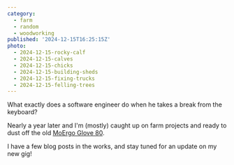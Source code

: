 ```yaml
---
category:
  - farm
  - random
  - woodworking
published: '2024-12-15T16:25:15Z'
photo:
  - 2024-12-15-rocky-calf
  - 2024-12-15-calves
  - 2024-12-15-chicks
  - 2024-12-15-building-sheds
  - 2024-12-15-fixing-trucks
  - 2024-12-15-felling-trees
---
```


What exactly does a software engineer do when he takes a break from the
keyboard?

Nearly a year later and I'm (mostly) caught up on farm projects and ready to
dust off the old
[MoErgo Glove 80](https://www.moergo.com/collections/glove80-keyboards).

I have a few blog posts in the works, and stay tuned for an update on my new
gig!
